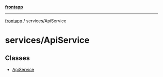 [**frontapp**](../../README.md)

***

[frontapp](../../README.md) / services/ApiService

# services/ApiService

## Classes

- [ApiService](classes/ApiService.md)
